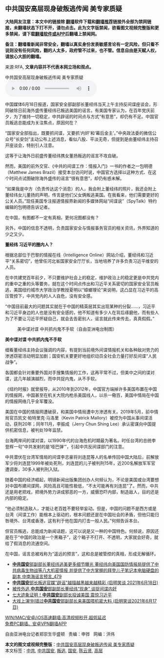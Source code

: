  <h2>中共国安高层现身破叛逃传闻 美专家质疑</h2> <p class="notice"><b>大陆网友注意：本文中的链接除 <a href="https://github.com/bannedbook/fanqiang" >翻墙</a>软件下载和<a href="https://github.com/killgcd/justmysocks/blob/master/README.md">翻墙推荐</a>链接外全部为禁网链接，未翻墙状态下打不开，请勿点击。此为文字版禁闻，欲看图文视频完整版和更多禁闻，请下载<a href="https://github.com/bannedbook/fanqiang">翻墙软件或APP</a>后翻墙上禁闻网。</p><p>备注：翻墙看新闻非常安全，翻墙以真实身份发表敏感言论有一定风险，但只看不说则没有任何风险，翻的人太多，政府管不过来，也不管。信息自由是天赋人权，请放心大胆的翻墙。</b></p>  <div class="entry"> <p>来源:RFA, <strong>文章内容并不代表本网立场和观点。</strong></p> <p>&#20013;&#20849;&#22269;&#23433;&#39640;&#23618;&#29616;&#36523;&#30772;&#21467;&#36867;&#20256;&#38395;  &#32654;&#19987;&#23478;&#36136;&#30097;             <audio controls="controls" preload="metadata" src="https://www.rfa.org/mandarin/yataibaodao/junshiwaijiao/rc-06182021095909.html/@@stream" type="audio/mpeg"></audio></p> <p>&#20013;&#22269;&#23186;&#20307;6&#26376;18&#26085;&#25253;&#36947;&#65292;&#22269;&#23478;&#23433;&#20840;&#37096;&#21103;&#37096;&#38271;&#33891;&#32463;&#32428;&#24403;&#22825;&#19978;&#21320;&#20027;&#25345;&#21453;&#38388;&#35853;&#24231;&#35848;&#20250;&#65292;&#24418;&#21516;&#30772;&#38500;&#26085;&#21069;&#28023;&#22806;&#30427;&#20256;&#33891;&#32463;&#32428;&#24050;&#21467;&#36867;&#32654;&#22269;&#30340;&#35875;&#35328;&#12290;&#26377;&#32654;&#22269;&#19987;&#23478;&#35748;&#20026;&#65292;&#22312;&#30334;&#24180;&#20826;&#24198;&#21069;&#22805;&#65292;&#20026;&#20102;&#32500;&#25345;&#19968;&#20999;&#31283;&#23450;&#65292;&#20013;&#20849;&#36767;&#35875;&#30340;&#26102;&#38388;&#28857;&#19982;&#26041;&#24335;&#8220;&#26377;&#24847;&#24605;&#8221;&#65292;&#21364;&#20173;&#26377;&#19981;&#36275;&#12290;&#20013;&#22269;&#23448;&#21592;&#21467;&#36867;&#24635;&#33021;&#25104;&#20026;&#20851;&#27880;&#28966;&#28857;&#65292;&#21407;&#22240;&#20309;&#22312;&#65311;</p> <p>&#8220;&#22269;&#23478;&#23433;&#20840;&#37096;&#25351;&#20986;&#65292;&#26082;&#35201;&#25235;&#38388;&#35853;&#65292;&#21448;&#35201;&#25235;&#8216;&#20869;&#22904;&#8217;&#21644;&#8216;&#24149;&#21518;&#37329;&#20027;&#8217;&#12290;&#8221;&#20013;&#22830;&#25919;&#27861;&#22996;&#30340;&#24494;&#20449;&#20844;&#20247;&#21495;&#8220;&#38271;&#23433;&#21073;&#8221;&#20027;&#21160;&#20844;&#24067;&#19978;&#36848;&#28040;&#24687;&#65292;&#30475;&#20284;&#20843;&#32929;&#12289;&#24179;&#28129;&#26080;&#22855;&#65292;&#20294;&#25552;&#21040;&#26159;&#30001;&#33891;&#32463;&#32428;&#20027;&#25345;&#21484;&#24320;&#24231;&#35848;&#20250;&#65292;&#29305;&#21035;&#24341;&#20154;&#27880;&#24847;&#12290;</p> <p>&#36825;&#31561;&#20110;&#35753;&#28023;&#22806;&#26085;&#21069;&#30427;&#20256;&#33891;&#32463;&#32428;&#25658;&#22899;&#33891;&#25196;&#21467;&#36867;&#30340;&#35875;&#35328;&#19981;&#25915;&#33258;&#30772;&#12290;</p> <p>&#28982;&#32780;&#65292;&#32654;&#22269;&#30340;&#21069;&#22806;&#20132;&#23448;&#12289;&#12298;&#20013;&#20849;&#30340;&#38388;&#35853;&#24037;&#20316;&#65306;&#24773;&#25253;&#20837;&#38376;&#12299;&#19968;&#20070;&#30340;&#20316;&#32773;&#20043;&#19968;&#21253;&#26126;&#24503;&#65288;Matthew James Brazil&#65289;&#25509;&#21463;&#26412;&#21488;&#35775;&#38382;&#26102;&#35828;&#65292;&#20013;&#22269;&#23448;&#26041;&#36873;&#25321;&#20197;&#36825;&#31181;&#26041;&#24335;&#12289;&#22312;&#36825;&#20010;&#26102;&#38388;&#28857;&#35797;&#22270;&#30772;&#38500;&#28023;&#22806;&#30427;&#20256;&#30340;&#35875;&#35328;&#8220;&#24456;&#26377;&#24847;&#24605;&#8221;&#65292;&#21364;&#20173;&#26377;&#24785;&#26410;&#35299;&#12290;</p> <p>&#8220;&#22914;&#26524;&#25105;&#26159;&#20013;&#26041;&#65288;&#36127;&#36131;&#20256;&#36798;&#36825;&#20010;&#28040;&#24687;&#65289;&#30340;&#20154;&#65292;&#25105;&#20250;&#38468;&#19978;&#33891;&#32463;&#32428;&#30340;&#29031;&#29255;&#65292;&#25105;&#36824;&#20250;&#38468;&#19978;&#33891;&#32463;&#32428;&#22899;&#20799;&#33891;&#25196;&#30340;&#22768;&#26126;&#65292;&#20256;&#35328;&#26159;&#20182;&#20204;&#29238;&#22899;&#20457;&#21467;&#36867;&#32654;&#22269;&#12290;&#22312;&#25105;&#30475;&#26469;&#65292;&#20182;&#20204;&#38656;&#35201;&#26356;&#22909;&#30340;&#20844;&#20851;&#20154;&#21592;&#12290;&#8221;&#29616;&#20219;&#32654;&#22269;&#19987;&#27880;&#25253;&#36947;&#24773;&#25253;&#30028;&#26032;&#38395;&#30340;&#22810;&#23186;&#20307;&#32593;&#31449;&#8220;&#38388;&#35853;&#35828;&#8221;&#65288;SpyTalk&#65289;&#29305;&#32422;&#32534;&#36753;&#30340;&#21253;&#26126;&#24503;&#21578;&#35785;&#35760;&#32773;&#12290;</p>  <p>&#22312;&#20013;&#22269;&#65292;&#26377;&#22270;&#37117;&#19981;&#19968;&#23450;&#26377;&#30495;&#30456;&#65292;&#26356;&#20309;&#20917;&#22270;&#37117;&#27809;&#26377;&#65311;</p> <p>&#21478;&#22806;&#65292;&#20013;&#22269;&#30340;&#20449;&#24687;&#19981;&#36879;&#26126;&#65292;&#36127;&#36131;&#22269;&#23478;&#23433;&#20840;&#19982;&#24773;&#25253;&#20107;&#21153;&#23448;&#21592;&#30340;&#30456;&#20851;&#36164;&#35759;&#65292;&#22806;&#30028;&#30693;&#36947;&#30340;&#23569;&#20043;&#21448;&#23569;&#12290;</p> <p> </p> <ul> </ul> <p> </p> <p><strong>&#33891;&#32463;&#32428; &#20064;&#36817;&#24179;&#30340;&#22280;&#20869;&#20154;&#65311;</strong></p> <p>&#26681;&#25454;&#24635;&#37096;&#20301;&#20110;&#24052;&#40654;&#30340;&#24773;&#25253;&#22312;&#32447;&#65288;Intelligence Online&#65289;&#32593;&#31449;&#20171;&#32461;&#65292;&#33891;&#32463;&#32428;&#21644;&#20064;&#36817;&#24179;&#8220;&#20851;&#31995;&#23494;&#20999;&#8221;&#65292;&#20182;&#26366;&#20219;&#27827;&#21271;&#30465;&#22269;&#23478;&#23433;&#20840;&#21381;&#21381;&#38271;&#65292;&#24403;&#22320;&#22521;&#20859;&#20102;&#35768;&#22810;&#36127;&#36131;&#20064;&#36817;&#24179;&#32500;&#23433;&#30340;&#20154;&#21592;&#12290;</p> <p>&#22312;&#20013;&#20849;&#24314;&#20826;&#30334;&#24180;&#21069;&#22805;&#65292;&#19981;&#21482;&#35201;&#32500;&#25252;&#31038;&#20250;&#19978;&#30340;&#31283;&#23450;&#65292;&#32500;&#25252;&#25919;&#27835;&#19978;&#30340;&#31283;&#23450;&#26356;&#26159;&#20013;&#20849;&#20826;&#20869;&#30340;&#37325;&#20013;&#20043;&#37325;&#30340;&#22836;&#31561;&#35201;&#21153;&#65292;&#23601;&#22312;&#36825;&#20010;&#26102;&#38388;&#28857;&#20256;&#20986;&#21644;&#20064;&#36817;&#24179;&#20851;&#31995;&#23494;&#20999;&#30340;&#22269;&#23478;&#23433;&#20840;&#23448;&#21592;&#21467;&#36867;&#65292;&#32654;&#22269;&#32445;&#32422;&#22478;&#24066;&#22823;&#23398;&#25919;&#27835;&#23398;&#25945;&#25480;&#22799;&#26126;&#20197;&#8220;&#34769;&#34690;&#29702;&#35770;&#8221;&#26469;&#35828;&#26126;&#65292;&#36825;&#20984;&#26174;&#22312;&#20064;&#36817;&#24179;&#30340;&#39640;&#21387;&#31649;&#25511;&#19979;&#65292;&#20013;&#20849;&#20826;&#20869;&#30340;&#20154;&#20154;&#33258;&#21361;&#65292;&#27809;&#26377;&#23433;&#20840;&#24863;&#12290;</p>  <p>&#8220;&#20013;&#22269;&#30446;&#21069;&#26368;&#22823;&#30340;&#38382;&#39064;&#20854;&#23454;&#23601;&#22312;&#20110;&#20013;&#22269;&#30340;&#31934;&#33521;&#23618;&#20854;&#23454;&#20986;&#29616;&#26576;&#31181;&#30340;&#20998;&#35010;&#8230;&#8230;&#65292;&#20064;&#36817;&#24179;&#21644;&#20064;&#36817;&#24179;&#36523;&#36793;&#30340;&#20154;&#20063;&#26159;&#27809;&#26377;&#23433;&#20840;&#24863;&#30340;&#65292;&#20182;&#19981;&#30693;&#36947;&#26377;&#22810;&#23569;&#20154;&#22312;&#32972;&#21518;&#29730;&#30952;&#20182;&#65292;&#32780;&#26377;&#20123;&#20154;&#20026;&#20102;&#19981;&#35201;&#35753;&#20064;&#36817;&#24179;&#24576;&#30097;&#33258;&#24049;&#65292;&#23601;&#20250;&#21435;&#21578;&#23494;&#21035;&#20154;&#65292;&#35875;&#35328;&#23601;&#27492;&#20256;&#26469;&#20256;&#21435;&#65292;&#30495;&#30495;&#20551;&#20551;&#12290;&#8221;</p> <p><figure> <figcaption>&#32654;&#20013;&#35853;&#23545;&#35853; &#20013;&#20849;&#25235;&#20869;&#39740;&#19981;&#25163;&#36719;&#65288;&#33258;&#30001;&#20122;&#27954;&#30005;&#21488;&#21046;&#22270;&#65289;</figcaption></figure> <p><strong>&#32654;&#20013;&#35853;&#23545;&#35853; &#20013;&#20849;&#25235;&#20869;&#39740;&#19981;&#25163;&#36719;</strong></p> <p>&#32454;&#30475;&#33891;&#32463;&#32428;&#20027;&#25345;&#20250;&#35758;&#24378;&#35843;&#30340;&#20869;&#23481;&#65292;&#26377;&#25552;&#21040;&#24403;&#21069;&#22659;&#22806;&#38388;&#35853;&#24773;&#25253;&#26426;&#20851;&#21644;&#21508;&#31181;&#25932;&#23545;&#21183;&#21147;&#30340;&#28183;&#36879;&#31363;&#23494;&#27963;&#21160;&#26126;&#26174;&#21152;&#21095;&#65307;&#22269;&#23433;&#26426;&#20851;&#35201;&#26356;&#22909;&#22320;&#32452;&#32455;&#21160;&#21592;&#20840;&#31038;&#20250;&#21147;&#37327;&#25171;&#22909;&#21453;&#38388;&#35853;&#8220;&#20154;&#27665;&#25112;&#20105;&#8221;&#12290;</p> <p>&#21508;&#22269;&#37117;&#20250;&#38024;&#23545;&#37325;&#35201;&#22806;&#22269;&#23545;&#25163;&#25628;&#38598;&#24773;&#25253;&#30340;&#24037;&#20316;&#65292;&#36825;&#20877;&#24179;&#24120;&#19981;&#36807;&#65292;&#20294;&#32654;&#20013;&#20043;&#38388;&#30340;&#35853;&#23545;&#35853;&#65292;&#36825;&#20960;&#24180;&#36234;&#28436;&#36234;&#28872;&#65292;&#32780;&#20013;&#20849;&#25417;&#20869;&#39740;&#65292;&#20174;&#19981;&#25163;&#36719;&#12290;</p> <p>&#12298;&#32445;&#32422;&#26102;&#25253;&#12299;&#23601;&#26366;&#25253;&#23548;&#65292;&#20174;2010&#24180;&#21040;2012&#24180;&#65292;&#20013;&#22269;&#23448;&#26041;&#31471;&#25481;&#35768;&#22810;&#32654;&#22269;&#24067;&#32622;&#22312;&#20013;&#22269;&#30340;&#24773;&#25253;&#32593;&#65292;&#20013;&#22269;&#29978;&#33267;&#22312;&#26426;&#20851;&#22823;&#38498;&#20869;&#26538;&#26432;&#32654;&#22269;&#32447;&#20154;&#65292;&#20197;&#26432;&#19968;&#20742;&#30334;&#65292;&#32654;&#22269;&#20013;&#24773;&#23616;&#22312;&#20013;&#22269;&#30340;&#24773;&#25253;&#32593;&#32476;&#20960;&#20046;&#20840;&#20891;&#35206;&#27809;&#12290;</p> <p>&#32654;&#22269;&#22312;&#20013;&#22269;&#30340;&#24773;&#25253;&#32593;&#36973;&#30772;&#33719;&#65292;&#21644;&#32654;&#22269;&#20013;&#24773;&#23616;&#36973;&#20013;&#26041;&#28183;&#36879;&#26377;&#20851;&#12290;2019&#24180;5&#26376;&#65292;&#21069;&#20013;&#24773;&#23616;&#23448;&#21592;&#20975;&#25991;&#183;&#24085;&#29305;&#37324;&#20811;&#183;&#39532;&#27931;&#37324;&#65288;Kevin Patrick Mallory&#65289;&#34987;&#25511;&#20026;&#20013;&#22269;&#20174;&#20107;&#38388;&#35853;&#27963;&#21160;&#65292;&#33719;&#21009;20&#24180;&#65307;&#21516;&#24180;11&#26376;&#65292;&#26446;&#25391;&#25104;&#65288;Jerry Chun Shing Lee&#65289;&#25215;&#35748;&#23494;&#35851;&#21521;&#20013;&#22269;&#25552;&#20379;&#26426;&#23494;&#20449;&#24687;&#65292;&#34987;&#21028;&#22788;19&#24180;&#30417;&#31105;&#12290;</p> <p>&#21488;&#28023;&#20004;&#23736;&#38388;&#30340;&#35853;&#23545;&#35853;&#65292;&#20197;1990&#24180;&#20195;&#30340;&#21488;&#28023;&#21361;&#26426;&#26102;&#26399;&#26368;&#20026;&#33879;&#21517;&#12290;&#26102;&#20219;&#21488;&#28286;&#30340;&#24635;&#32479;&#26446;&#30331;&#36745;&#19968;&#21477;&#8220;&#20013;&#20849;&#21457;&#23556;&#30340;&#26159;&#8216;&#21713;&#24052;&#24377;&#8217;&#8221;&#65292;&#24341;&#36215;&#20013;&#20849;&#21453;&#38388;&#35853;&#37096;&#38376;&#30340;&#27880;&#24847;&#12290;</p>  <p>&#20013;&#20849;&#28508;&#20239;&#22312;&#21488;&#28286;&#20891;&#24773;&#23616;&#30340;&#38388;&#35853;&#26446;&#24535;&#35946;&#23558;&#21016;&#36830;&#26118;&#31561;&#20154;&#30340;&#21517;&#21333;&#20256;&#22238;&#20013;&#22269;&#22823;&#38470;&#21518;&#65292;&#21069;&#35299;&#25918;&#20891;&#23569;&#23558;&#21016;&#36830;&#26118;1999&#24180;&#34987;&#22788;&#27515;&#21009;&#65292;&#21016;&#36830;&#26118;&#30340;&#20799;&#23376;&#34987;&#21028;&#21009;15&#24180;&#65292;&#36817;200&#21517;&#35299;&#25918;&#20891;&#20891;&#23448;&#36973;&#35843;&#26597;&#65292;30&#22810;&#20154;&#34987;&#21028;&#21009;&#20837;&#29425;&#12290;</p> <p>&#38543;&#30528;&#20013;&#22269;&#30340;&#32463;&#27982;&#23835;&#36215;&#65292;&#26126;&#38236;&#26032;&#38395;&#20986;&#29256;&#38598;&#22242;&#21019;&#21150;&#20154;&#20309;&#39057;&#35748;&#20026;&#65292;&#19981;&#35770;&#26159;&#32654;&#22269;&#25110;&#21488;&#28286;&#35201;&#24819;&#23545;&#20013;&#22269;&#24067;&#24314;&#38388;&#35853;&#32593;&#65292;&#39118;&#38505;&#39640;&#19988;&#21487;&#33021;&#24615;&#26497;&#20302;&#65292;&#8220;&#19981;&#22826;&#21487;&#33021;&#20877;&#26377;&#21016;&#36830;&#26118;&#8221;&#20102;&#12290;&#28982;&#32780;&#65292;&#20013;&#20849;&#36824;&#26159;&#29992;&#32769;&#25226;&#25103;&#65292;&#25226;&#22659;&#22806;&#21183;&#21147;&#35762;&#25104;&#37034;&#24694;&#30340;&#19968;&#26041;&#65292;&#23041;&#24913;&#24656;&#21523;&#20869;&#37096;&#65292;&#21046;&#36896;&#25932;&#20154;&#65292;&#30446;&#30340;&#36824;&#26159;&#20869;&#37096;&#30340;&#31283;&#23450;&#12290;</p> <p>&#8220;&#20182;&#24517;&#39035;&#21046;&#36896;&#25932;&#20154;&#65292;&#25165;&#33021;&#35753;&#32769;&#30334;&#22995;&#19981;&#35201;&#36731;&#20030;&#22916;&#21160;&#12290;&#20294;&#26159;&#65292;&#20013;&#22269;&#30340;&#38382;&#39064;&#19981;&#26159;&#35199;&#26041;&#25110;&#26159;&#21488;&#28286;&#65288;&#38388;&#35853;&#24037;&#20316;&#65289;&#33021;&#26681;&#26412;&#19978;&#39537;&#21160;&#30340;&#65292;&#26681;&#26412;&#38382;&#39064;&#36824;&#26159;&#22312;&#20013;&#22269;&#31038;&#20250;&#30340;&#30683;&#30462;&#65292;&#20294;&#20182;&#21482;&#33021;&#24402;&#21646;&#22659;&#22806;&#12289;&#21488;&#28286;&#25110;&#39321;&#28207;&#65292;&#36825;&#26377;&#21033;&#20110;&#20182;&#22312;&#22269;&#20869;&#25171;&#20987;&#19968;&#33324;&#20154;&#27665;&#12290;&#8221;&#20309;&#39057;&#21578;&#35785;&#26412;&#21488;&#12290;</p> <p>&#20294;&#23448;&#21592;&#21467;&#36867;&#65292;&#24635;&#33021;&#25104;&#20026;&#26032;&#38395;&#35805;&#39064;&#65292;&#36825;&#21487;&#20197;&#35828;&#26159;&#21448;&#19968;&#31181;&#30340;&#20013;&#22269;&#29305;&#33394;&#12290;&#20309;&#39057;&#35828;&#65292;&#21407;&#22240;&#36824;&#26159;&#22312;&#20110;&#8220;&#20013;&#22269;&#30340;&#25919;&#27835;&#26159;&#19968;&#20010;&#40657;&#31665;&#23376;&#8221;&#65292;&#36825;&#20010;&#31665;&#23376;&#19981;&#25171;&#24320;&#12289;&#19981;&#36879;&#26126;&#65292;&#22823;&#23478;&#23601;&#20250;&#22909;&#22855;&#65292;&#23601;&#32473;&#20102;&#20551;&#28040;&#24687;&#30340;&#27969;&#36890;&#31354;&#38388;&#12290;</p> <p>&#22312;&#20013;&#22269;&#65292;&#35875;&#35328;&#24635;&#34987;&#25103;&#31216;&#20026;&#8220;&#36965;&#36828;&#30340;&#39044;&#35328;&#8221;&#65292;&#36825;&#21644;&#24635;&#26159;&#34987;&#31649;&#25511;&#30340;&#30495;&#30456;&#65292;&#24418;&#25104;&#26080;&#35299;&#24490;&#29615;&#12290; </p> <ul class='op-related-articles' title='相关阅读'> <li><a href='https://www.bannedbook.org/bnews/comments/20210619/1569719.html' target='_blank'><b>中共国安</b>部副部长董经纬逃美更多细节曝光 董经纬向美国国防情报局提供了中共病毒生物战等八大机密情报 并提供了中方掌握的拜登儿子笔记本电脑硬盘的副本 中南海谣言预言_479</a></li> <li><a href='https://www.bannedbook.org/bnews/bannedvideo/20210619/1569633.html' target='_blank'><b>中共国安</b>部长叛逃官媒"辟谣"越描越黑越来越精彩 (启明笑谈 2021年6月18日)</a></li> <li><a href='https://www.bannedbook.org/bnews/comments/20210618/1569508.html' target='_blank'>被传外逃 <b>中共国安</b>部副部长董经纬“现身” 谈捉间谍内奸</a></li> <li><a href='https://www.bannedbook.org/bnews/cnnews/20210618/1569240.html' target='_blank'>七大迹象证明！<b>中共国安</b>副部长投诚美国 震惊习近平</a></li> <li><a href='https://www.bannedbook.org/bnews/bannedvideo/20210617/1568741.html' target='_blank'>大戏上演!别错过<b>中共国安</b>部副部长来美国喂机密大料  (启明笑谈2021年6月17日)</a></li> </ul> <p class="texttj"> <a href="https://github.com/bannedbook/fanqiang/wiki/V2ray%E6%9C%BA%E5%9C%BA" target="_blank">WIN/MAC/安卓/iOS高速翻墙:高清视频秒开,超低延迟</a><br/> <a href="https://github.com/bannedbook/fanqiang/wiki/%E7%A6%81%E9%97%BB%E7%BD%91%E5%AE%89%E5%8D%93%E7%BF%BB%E5%A2%99%E6%96%B0%E9%97%BBAPP" target="_blank">免费PC翻墙、安卓VPN翻墙APP</a></p><p>&#33258;&#30001;&#20122;&#27954;&#30005;&#21488;&#35760;&#32773;&#37073;&#23815;&#29983;&#21326;&#30427;&#39039;&#160;&#160; &#36131;&#32534;&#65306;&#30003;&#38119;&#160;&#160; &#32593;&#32534;&#65306;&#27946;&#20255;</p> <a name='sharetosocial'></a>       <div><b>本文的图文或视频完整版</b>：<a href='https://www.bannedbook.org/bnews/ssgc/20210619/1569740.html'>中共国安高层现身破叛逃传闻 美专家质疑</a></div>  </div><!--END ENTRY--> <div class="postfooter"> <div>本文标签：<a href="https://www.bannedbook.org/bnews/tag/%e4%b8%ad%e5%85%b1/" rel="tag">中共</a>, <a href="https://www.bannedbook.org/bnews/tag/%E4%B8%AD%E5%85%B1%E5%9B%BD%E5%AE%89/" rel="tag">中共国安</a>, <a href="https://www.bannedbook.org/bnews/tag/%E5%8F%9B%E9%80%83/" rel="tag">叛逃</a>, <a href="https://www.bannedbook.org/bnews/tag/%E5%9B%BD%E5%AE%89/" rel="tag">国安</a>, <a href="https://www.bannedbook.org/bnews/tag/%e9%99%88%e4%ba%91%e8%b4%a4/" rel="tag">陈云贤</a>, <a href="https://www.bannedbook.org/bnews/tag/%E9%AB%98%E5%B1%82/" rel="tag">高层</a></div>  </div><!--END POSTFOOTER--> 